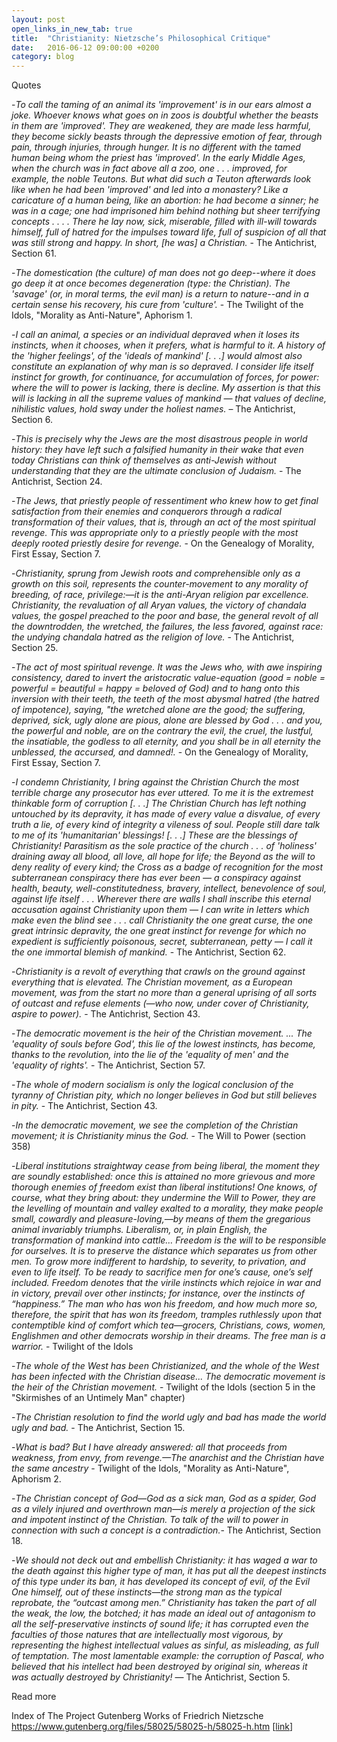 ```yaml
---
layout: post
open_links_in_new_tab: true
title:  "Christianity: Nietzsche’s Philosophical Critique"
date:   2016-06-12 09:00:00 +0200
category: blog
---
```


Quotes

-_To call the taming of an animal its 'improvement' is in our ears almost a joke. Whoever knows what goes on in zoos is doubtful whether the beasts in them are 'improved'. They are weakened, they are made less harmful, they become sickly beasts through the depressive emotion of fear, through pain, through injuries, through hunger. It is no different with the tamed human being whom the priest has 'improved'. In the early Middle Ages, when the church was in fact above all a zoo, one . . . improved, for example, the noble Teutons. But what did such a Teuton afterwards look like when he had been 'improved' and led into a monastery? Like a caricature of a human being, like an abortion: he had become a sinner; he was in a cage; one had imprisoned him behind nothing but sheer terrifying concepts . . . . There he lay now, sick, miserable, filled with ill-will towards himself, full of hatred for the impulses toward life, full of suspicion of all that was still strong and happy. In short, [he was] a Christian._ - The Antichrist, Section 61.

-_The domestication (the culture) of man does not go deep--where it does go deep it at once becomes degeneration (type: the Christian). The 'savage' (or, in moral terms, the evil man) is a return to nature--and in a certain sense his recovery, his cure from 'culture'._ - The Twilight of the Idols, "Morality as Anti-Nature", Aphorism 1.

 -_I call an animal, a species or an individual depraved when it loses its instincts, when it chooses, when it prefers, what is harmful to it. A history of the 'higher feelings', of the 'ideals of mankind' [. . .] would almost also constitute an explanation of why man is so depraved. I consider life itself instinct for growth, for continuance, for accumulation of forces, for power: where the will to power is lacking, there is decline. My assertion is that this will is lacking in all the supreme values of mankind — that values of decline, nihilistic values, hold sway under the holiest names._ – The Antichrist, Section 6.

-_This is precisely why the Jews are the most disastrous people in world history: they have left such a falsified humanity in their wake that even today Christians can think of themselves as anti-Jewish without understanding that they are the ultimate conclusion of Judaism._ - The Antichrist, Section 24.

-_The Jews, that priestly people of ressentiment who knew how to get final satisfaction from their enemies and conquerors through a radical transformation of their values, that is, through an act of the most spiritual revenge. This was appropriate only to a priestly people with the most deeply rooted priestly desire for revenge._ - On the Genealogy of Morality, First Essay, Section 7.

-_Christianity, sprung from Jewish roots and comprehensible only as a growth on this soil, represents the counter-movement to any morality of breeding, of race, privilege:—it is the anti-Aryan religion par excellence. Christianity, the revaluation of all Aryan values, the victory of chandala values, the gospel preached to the poor and base, the general revolt of all the downtrodden, the wretched, the failures, the less favored, against race: the undying chandala hatred as the religion of love._ - The Antichrist, Section 25.

-_The act of most spiritual revenge. It was the Jews who, with awe inspiring consistency, dared to invert the aristocratic value-equation (good = noble = powerful = beautiful = happy = beloved of God) and to hang onto this inversion with their teeth, the teeth of the most abysmal hatred (the hatred of impotence), saying, "the wretched alone are the good; the suffering, deprived, sick, ugly alone are pious, alone are blessed by God . . . and you, the powerful and noble, are on the contrary the evil, the cruel, the lustful, the insatiable, the godless to all eternity, and you shall be in all eternity the unblessed, the accursed, and damned!._  - On the Genealogy of Morality, First Essay, Section 7.

-_I condemn Christianity, I bring against the Christian Church the most terrible charge any prosecutor has ever uttered. To me it is the extremest thinkable form of corruption [. . .] The Christian Church has left nothing untouched by its depravity, it has made of every value a disvalue, of every truth a lie, of every kind of integrity a vileness of soul. People still dare talk to me of its 'humanitarian' blessings! [. . .] These are the blessings of Christianity! Parasitism as the sole practice of the church . . . of 'holiness' draining away all blood, all love, all hope for life; the Beyond as the will to deny reality of every kind; the Cross as a badge of recognition for the most subterranean conspiracy there has ever been — a conspiracy against health, beauty, well-constitutedness, bravery, intellect, benevolence of soul, against life itself . . . Wherever there are walls I shall inscribe this eternal accusation against Christianity upon them — I can write in letters which make even the blind see . . . call Christianity the one great curse, the one great intrinsic depravity, the one great instinct for revenge for which no expedient is sufficiently poisonous, secret, subterranean, petty — I call it the one immortal blemish of mankind._ - The Antichrist, Section 62.

-_Christianity is a revolt of everything that crawls on the ground against everything that is elevated. The Christian movement, as a European movement, was from the start no more than a general uprising of all sorts of outcast and refuse elements (—who now, under cover of Christianity, aspire to power)._ - The Antichrist, Section 43.

-_The democratic movement is the heir of the Christian movement. ... The 'equality of souls before God', this lie of the lowest instincts, has become, thanks to the revolution, into the lie of the 'equality of men' and the 'equality of rights'._ - The Antichrist, Section 57.

-_The whole of modern socialism is only the logical conclusion of the tyranny of Christian pity, which no longer believes in God but still believes in pity._ - The Antichrist, Section 43.

-_In the democratic movement, we see the completion of the Christian movement; it is Christianity minus the God._ - The Will to Power (section 358)

-_Liberal institutions straightway cease from being liberal, the moment they are soundly established: once this is attained no more grievous and more thorough enemies of freedom exist than liberal institutions! One knows, of course, what they bring about: they undermine the Will to Power, they are the levelling of mountain and valley exalted to a morality, they make people small, cowardly and pleasure-loving,—by means of them the gregarious animal invariably triumphs. Liberalism, or, in plain English, the transformation of mankind into cattle… Freedom is the will to be responsible for ourselves. It is to preserve the distance which separates us from other men. To grow more indifferent to hardship, to severity, to privation, and even to life itself. To be ready to sacrifice men for one’s cause, one’s self included. Freedom denotes that the virile instincts which rejoice in war and in victory, prevail over other instincts; for instance, over the instincts of “happiness.” The man who has won his freedom, and how much more so, therefore, the spirit that has won its freedom, tramples ruthlessly upon that contemptible kind of comfort which tea—grocers, Christians, cows, women, Englishmen and other democrats worship in their dreams. The free man is a warrior._ - Twilight of the Idols

-_The whole of the West has been Christianized, and the whole of the West has been infected with the Christian disease... The democratic movement is the heir of the Christian movement._ - Twilight of the Idols (section 5 in the "Skirmishes of an Untimely Man" chapter)

-_The Christian resolution to find the world ugly and bad has made the world ugly and bad._ - The Antichrist, Section 15.

-_What is bad? But I have already answered: all that proceeds from weakness, from envy, from revenge.—The anarchist and the Christian have the same ancestry_ - Twilight of the Idols, "Morality as Anti-Nature", Aphorism 2.

-_The Christian concept of God—God as a sick man, God as a spider, God as a vilely injured and overthrown man—is merely a projection of the sick and impotent instinct of the Christian. To talk of the will to power in connection with such a concept is a contradiction._- The Antichrist, Section 18.

-_We should not deck out and embellish Christianity: it has waged a war to the death against this higher type of man, it has put all the deepest instincts of this type under its ban, it has developed its concept of evil, of the Evil One himself, out of these instincts—the strong man as the typical reprobate, the “outcast among men.” Christianity has taken the part of all the weak, the low, the botched; it has made an ideal out of antagonism to all the self-preservative instincts of sound life; it has corrupted even the faculties of those natures that are intellectually most vigorous, by representing the highest intellectual values as sinful, as misleading, as full of temptation. The most lamentable example: the corruption of Pascal, who believed that his intellect had been destroyed by original sin, whereas it was actually destroyed by Christianity!_ — The Antichrist, Section 5.

Read more

Index of The Project Gutenberg Works of Friedrich Nietzsche\
https://www.gutenberg.org/files/58025/58025-h/58025-h.htm \[[link](https://www.gutenberg.org/files/58025/58025-h/58025-h.htm)\]

